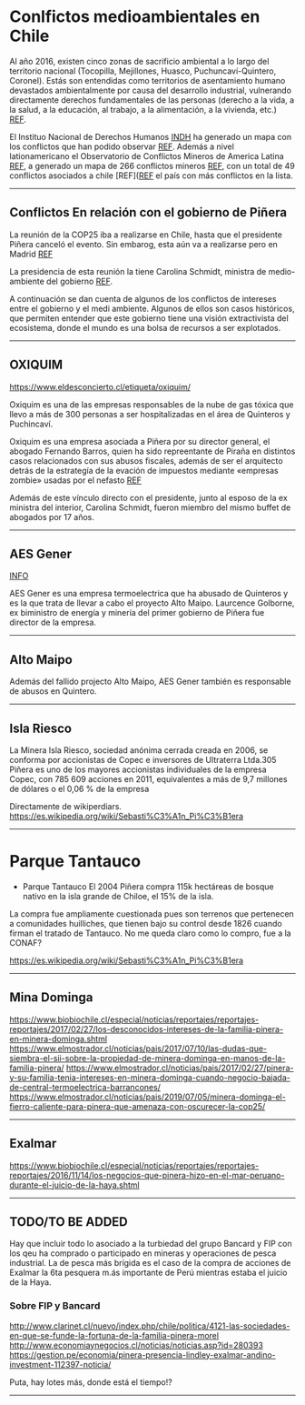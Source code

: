 # Conlfictos medioambientales en Chile

Al año 2016, existen cinco zonas de sacrificio ambiental a lo largo del territorio nacional (Tocopilla, Mejillones, Huasco, Puchuncaví-Quintero, Coronel). Estás son entendidas como territorios de asentamiento humano devastados ambientalmente por causa del desarrollo industrial, vulnerando directamente derechos fundamentales de las personas (derecho a la vida, a la salud, a la educación, al trabajo, a la alimentación, a la vivienda, etc.)
[REF](https://www.terram.cl/2016/02/infografias-conoce-las-zonas-de-sacrificio-ambiental-del-pais-2/).

El Instituo Nacional de Derechos Humanos [INDH](www.indh.cl) ha generado un mapa con los conflictos que han podido observar [REF](https://mapaconflictos.indh.cl).
Además a nivel lationamericano el Observatorio de Conflictos Mineros de America Latina [REF](https://www.ocmal.org/), a generado un mapa de 266 conflictos mineros [REF](https://mapa.conflictosmineros.net), con un total de 49 conflictos asociados a chile [REF]([REF](https://mapa.conflictosmineros.net/ocmal_db-v2/conflicto/lista/02032300) el país con más conflictos en la lista.

---

## Conflictos En relación con el gobierno de Piñera

La reunión de la COP25 iba a realizarse en Chile, hasta que el presidente Piñera canceló el evento. Sin embarog, esta aún va a realizarse pero en Madrid [REF](https://www.cop25.cl)

La presidencia de esta reunión la tiene Carolina Schmidt, ministra de medio-ambiente del gobierno [REF](https://www.cop25.cl/#/equipo-y-presidencia).

A continuación se dan cuenta de algunos de los conflictos de intereses entre el gobierno y el medi ambiente. Algunos de ellos son casos históricos, que permiten entender que este gobierno tiene una visión extractivista del ecosistema, donde el mundo es una bolsa de recursos a ser explotados.

---

## OXIQUIM
https://www.eldesconcierto.cl/etiqueta/oxiquim/

Oxiquim es una de las empresas responsables de la nube de gas tóxica que llevo a más de 300 personas a ser hospitalizadas en el área de Quinteros y Puchincaví.

Oxiquim es una empresa asociada a Piñera por su director general, el abogado Fernando Barros, quien ha sido repreentante de Piraña en distintos casos relacionados con sus abusos fiscales, además de ser el arquitecto detrás de la estrategía de la evación de impuestos mediante «empresas zombie» usadas por el nefasto [REF](https://www.eldinamo.cl/nacional/2017/11/03/fernando-barros-el-tributarista-que-ayudo-a-eludir-millonarios-impuestos-a-pinera-y-leonidas-vial/)

Además de este vínculo directo con el presidente, junto al esposo de la ex ministra del interior, Carolina Schmidt, fueron miembro del mismo buffet de abogados por 17 años.

---

## AES Gener
[INFO](https://www.eldesconcierto.cl/etiqueta/aes-gener/)

AES Gener es una empresa termoelectrica que ha abusado de Quinteros y es la que trata de llevar a cabo el proyecto Alto Maipo.
Laurcence Golborne, ex biministro de energía y minería del primer gobierno de Piñera fue director de la empresa.

---

## Alto Maipo

Además del fallido projecto Alto Maipo, AES Gener también es responsable de abusos en Quintero.

---

## Isla Riesco

La Minera Isla Riesco, sociedad anónima cerrada creada en 2006, se conforma por accionistas de Copec e inversores de Ultraterra Ltda.305​ Piñera es uno de los mayores accionistas individuales de la empresa Copec, con 785 609 acciones en 2011, equivalentes a más de 9,7 millones de dólares o el 0,06 % de la empresa

Directamente de wikiperdiars.
https://es.wikipedia.org/wiki/Sebasti%C3%A1n_Pi%C3%B1era

---

# Parque Tantauco
- Parque Tantauco El 2004 Piñera compra 115k hectáreas de bosque nativo en la isla grande de Chiloe, el 15% de la isla.

La compra fue ampliamente cuestionada pues son terrenos que pertenecen a comunidades huilliches, que tienen bajo su control desde 1826 cuando firman el tratado de Tantauco. No me queda claro como lo compro, fue a la CONAF?

https://es.wikipedia.org/wiki/Sebasti%C3%A1n_Pi%C3%B1era

---

## Mina Dominga

https://www.biobiochile.cl/especial/noticias/reportajes/reportajes-reportajes/2017/02/27/los-desconocidos-intereses-de-la-familia-pinera-en-minera-dominga.shtml
https://www.elmostrador.cl/noticias/pais/2017/07/10/las-dudas-que-siembra-el-sii-sobre-la-propiedad-de-minera-dominga-en-manos-de-la-familia-pinera/
https://www.elmostrador.cl/noticias/pais/2017/02/27/pinera-y-su-familia-tenia-intereses-en-minera-dominga-cuando-negocio-bajada-de-central-termoelectrica-barrancones/
https://www.elmostrador.cl/noticias/pais/2019/07/05/minera-dominga-el-fierro-caliente-para-pinera-que-amenaza-con-oscurecer-la-cop25/

---

## Exalmar

https://www.biobiochile.cl/especial/noticias/reportajes/reportajes-reportajes/2016/11/14/los-negocios-que-pinera-hizo-en-el-mar-peruano-durante-el-juicio-de-la-haya.shtml

---

## TODO/TO BE ADDED

Hay que incluir todo lo asociado a la turbiedad del grupo Bancard y FIP con los qeu ha comprado o participado en mineras y operaciones de pesca industrial. La de pesca más brígida es el caso de la compra de acciones de Exalmar la 6ta pesquera m.ás importante de Perú mientras estaba el juicio de la Haya.

### Sobre FIP y Bancard

http://www.clarinet.cl/nuevo/index.php/chile/politica/4121-las-sociedades-en-que-se-funde-la-fortuna-de-la-familia-pinera-morel
http://www.economiaynegocios.cl/noticias/noticias.asp?id=280393
https://gestion.pe/economia/pinera-presencia-lindley-exalmar-andino-investment-112397-noticia/


Puta, hay lotes más, donde está el tiempo!?

---
